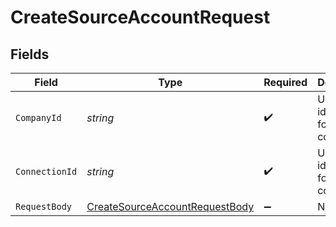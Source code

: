 # CreateSourceAccountRequest


## Fields

| Field                                                                                     | Type                                                                                      | Required                                                                                  | Description                                                                               | Example                                                                                   |
| ----------------------------------------------------------------------------------------- | ----------------------------------------------------------------------------------------- | ----------------------------------------------------------------------------------------- | ----------------------------------------------------------------------------------------- | ----------------------------------------------------------------------------------------- |
| `CompanyId`                                                                               | *string*                                                                                  | :heavy_check_mark:                                                                        | Unique identifier for a company.                                                          | 8a210b68-6988-11ed-a1eb-0242ac120002                                                      |
| `ConnectionId`                                                                            | *string*                                                                                  | :heavy_check_mark:                                                                        | Unique identifier for a connection.                                                       | 2e9d2c44-f675-40ba-8049-353bfcb5e171                                                      |
| `RequestBody`                                                                             | [CreateSourceAccountRequestBody](../../Models/Requests/CreateSourceAccountRequestBody.md) | :heavy_minus_sign:                                                                        | N/A                                                                                       |                                                                                           |